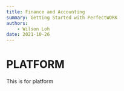 ```yaml
---
title: Finance and Accounting
summary: Getting Started with PerfectWORK
authors:
    - Wilson Loh
date: 2021-10-26
---
```


# PLATFORM
This is for platform
